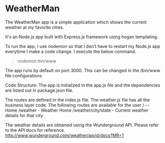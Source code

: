 WeatherMan
==========

The WeatherMan app is a simple application which shows the current weather at my favorite cities.

It's an Node.js app built with Express.js framework using hogan templating.

To run the app, I use nodemon so that I don't have to restart my Node.js app everytime I make a code change. I execute the below command.
>nodemon bin/www

The app runs by default on port 3000. This can be changed in the /bin/www file configurations


Code Structure:
The app is initialized in the app.js file and the dependencies are listed out in package.json file.

The routes are defined in the index.js file. The weather.js file has all the business layer code.
The following routes are available for the user
/ -- Home
/weather - Weather Home
/weather/city/state - Current weather details for that city

The weather details are obtained using the Wunderground API. Please refer to the API docs for reference.
http://www.wunderground.com/weather/api/d/docs?MR=1


